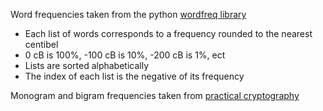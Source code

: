 Word frequencies taken from the python [wordfreq library](https://pypi.org/project/wordfreq/)

- Each list of words corresponds to a frequency rounded to the nearest centibel
- 0 cB is 100%, -100 cB is 10%, -200 cB is 1%, ect
- Lists are sorted alphabetically
- The index of each list is the negative of its frequency

Monogram and bigram frequencies taken from [practical cryptography](http://practicalcryptography.com/cryptanalysis/letter-frequencies-various-languages/english-letter-frequencies/)